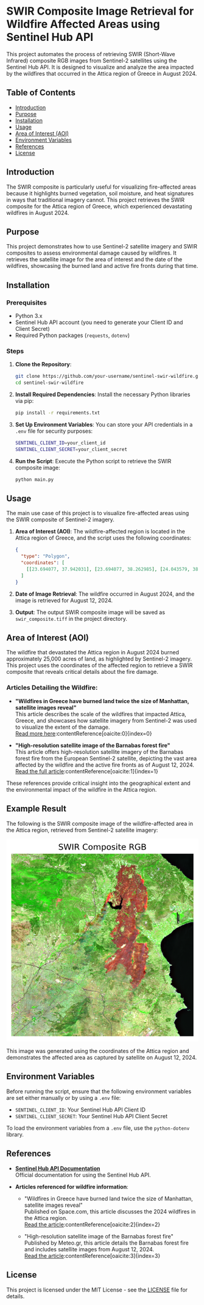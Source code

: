 # SWIR Composite Image Retrieval for Wildfire Affected Areas using Sentinel Hub API

This project automates the process of retrieving SWIR (Short-Wave Infrared) composite RGB images from Sentinel-2 satellites using the Sentinel Hub API. It is designed to visualize and analyze the area impacted by the wildfires that occurred in the Attica region of Greece in August 2024. 

## Table of Contents
- [Introduction](#introduction)
- [Purpose](#purpose)
- [Installation](#installation)
- [Usage](#usage)
- [Area of Interest (AOI)](#area-of-interest-aoi)
- [Environment Variables](#environment-variables)
- [References](#references)
- [License](#license)

## Introduction

The SWIR composite is particularly useful for visualizing fire-affected areas because it highlights burned vegetation, soil moisture, and heat signatures in ways that traditional imagery cannot. This project retrieves the SWIR composite for the Attica region of Greece, which experienced devastating wildfires in August 2024.

## Purpose

This project demonstrates how to use Sentinel-2 satellite imagery and SWIR composites to assess environmental damage caused by wildfires. It retrieves the satellite image for the area of interest and the date of the wildfires, showcasing the burned land and active fire fronts during that time.

## Installation

### Prerequisites
- Python 3.x
- Sentinel Hub API account (you need to generate your Client ID and Client Secret)
- Required Python packages (`requests`, `dotenv`)

### Steps

1. **Clone the Repository**:
    ```bash
    git clone https://github.com/your-username/sentinel-swir-wildfire.git
    cd sentinel-swir-wildfire
    ```

2. **Install Required Dependencies**:
    Install the necessary Python libraries via pip:
    ```bash
    pip install -r requirements.txt
    ```

3. **Set Up Environment Variables**:
    You can store your API credentials in a `.env` file for security purposes:
    ```bash
    SENTINEL_CLIENT_ID=your_client_id
    SENTINEL_CLIENT_SECRET=your_client_secret
    ```

4. **Run the Script**:
    Execute the Python script to retrieve the SWIR composite image:
    ```bash
    python main.py
    ```

## Usage

The main use case of this project is to visualize fire-affected areas using the SWIR composite of Sentinel-2 imagery.

1. **Area of Interest (AOI)**: 
    The wildfire-affected region is located in the Attica region of Greece, and the script uses the following coordinates:
    ```json
    {
      "type": "Polygon",
      "coordinates": [
        [[23.694077, 37.942031], [23.694077, 38.262985], [24.043579, 38.262985], [24.043579, 37.942031], [23.694077, 37.942031]]
      ]
    }
    ```

2. **Date of Image Retrieval**: 
    The wildfire occurred in August 2024, and the image is retrieved for August 12, 2024.

3. **Output**: 
    The output SWIR composite image will be saved as `swir_composite.tiff` in the project directory.

## Area of Interest (AOI)

The wildfire that devastated the Attica region in August 2024 burned approximately 25,000 acres of land, as highlighted by Sentinel-2 imagery. This project uses the coordinates of the affected region to retrieve a SWIR composite that reveals critical details about the fire damage. 

### Articles Detailing the Wildfire:
- **"Wildfires in Greece have burned land twice the size of Manhattan, satellite images reveal"**  
  This article describes the scale of the wildfires that impacted Attica, Greece, and showcases how satellite imagery from Sentinel-2 was used to visualize the extent of the damage.  
  [Read more here](https://www.space.com/wildfires-greece-satellite-imagery)&#8203;:contentReference[oaicite:0]{index=0}

- **"High-resolution satellite image of the Barnabas forest fire"**  
  This article offers high-resolution satellite imagery of the Barnabas forest fire from the European Sentinel-2 satellite, depicting the vast area affected by the wildfire and the active fire fronts as of August 12, 2024.  
  [Read the full article](https://meteo.gr/article_view.cfm?entryID=3353)&#8203;:contentReference[oaicite:1]{index=1}

These references provide critical insight into the geographical extent and the environmental impact of the wildfire in the Attica region.

## Example Result

The following is the SWIR composite image of the wildfire-affected area in the Attica region, retrieved from Sentinel-2 satellite imagery:

![SWIR Composite Result](swir_composite_result.png)

This image was generated using the coordinates of the Attica region and demonstrates the affected area as captured by satellite on August 12, 2024.


## Environment Variables

Before running the script, ensure that the following environment variables are set either manually or by using a `.env` file:

- `SENTINEL_CLIENT_ID`: Your Sentinel Hub API Client ID
- `SENTINEL_CLIENT_SECRET`: Your Sentinel Hub API Client Secret

To load the environment variables from a `.env` file, use the `python-dotenv` library.

## References

- **[Sentinel Hub API Documentation](https://www.sentinel-hub.com/develop/documentation/)**  
  Official documentation for using the Sentinel Hub API.

- **Articles referenced for wildfire information**:
  - "Wildfires in Greece have burned land twice the size of Manhattan, satellite images reveal"  
    Published on Space.com, this article discusses the 2024 wildfires in the Attica region.  
    [Read the article](https://www.space.com/wildfires-greece-satellite-imagery)&#8203;:contentReference[oaicite:2]{index=2}
  
  - "High-resolution satellite image of the Barnabas forest fire"  
    Published by Meteo.gr, this article details the Barnabas forest fire and includes satellite images from August 12, 2024.  
    [Read the article](https://meteo.gr/article_view.cfm?entryID=3353)&#8203;:contentReference[oaicite:3]{index=3}

## License

This project is licensed under the MIT License - see the [LICENSE](LICENSE) file for details.
